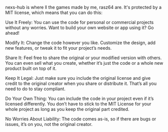 nexs-hub is where ll  the games made by me, rasz64 are. It's protected by a MIT license, which means that you can do this:

Use It Freely: You can use the code for personal or commercial projects without any worries. Want to build your own website or app using it? Go ahead!

Modify It: Change the code however you like. Customize the design, add new features, or tweak it to fit your project’s needs.

Share It: Feel free to share the original or your modified version with others. You can even sell what you create, whether it’s just the code or a whole new product built on top of it.

Keep It Legal: Just make sure you include the original license and give credit to the original creator when you share or distribute it. That’s all you need to do to stay compliant.

Do Your Own Thing: You can include the code in your project even if it’s licensed differently. You don’t have to stick to the MIT License for your whole project as long as you keep the original part credited.

No Worries About Liability: The code comes as-is, so if there are bugs or issues, it’s on you, not the original creator.
